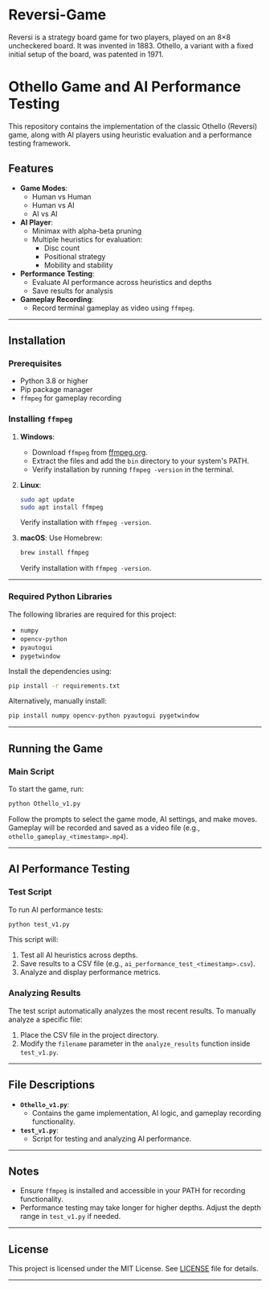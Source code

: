 # Reversi-Game
Reversi is a strategy board game for two players, played on an 8×8 uncheckered board. It was invented in 1883. Othello, a variant with a fixed initial setup of the board, was patented in 1971.

# Othello Game and AI Performance Testing

This repository contains the implementation of the classic Othello (Reversi) game, along with AI players using heuristic evaluation and a performance testing framework.

## Features

- **Game Modes**:
  - Human vs Human
  - Human vs AI
  - AI vs AI
- **AI Player**:
  - Minimax with alpha-beta pruning
  - Multiple heuristics for evaluation:
    - Disc count
    - Positional strategy
    - Mobility and stability
- **Performance Testing**:
  - Evaluate AI performance across heuristics and depths
  - Save results for analysis
- **Gameplay Recording**:
  - Record terminal gameplay as video using `ffmpeg`.

---

## Installation

### Prerequisites
- Python 3.8 or higher
- Pip package manager
- `ffmpeg` for gameplay recording

### Installing `ffmpeg`
1. **Windows**:
   - Download `ffmpeg` from [ffmpeg.org](https://ffmpeg.org/download.html).
   - Extract the files and add the `bin` directory to your system's PATH.
   - Verify installation by running `ffmpeg -version` in the terminal.
   
2. **Linux**:
   ```bash
   sudo apt update
   sudo apt install ffmpeg
   ```
   Verify installation with `ffmpeg -version`.

3. **macOS**:
   Use Homebrew:
   ```bash
   brew install ffmpeg
   ```
   Verify installation with `ffmpeg -version`.

---

### Required Python Libraries
The following libraries are required for this project:
- `numpy`
- `opencv-python`
- `pyautogui`
- `pygetwindow`

Install the dependencies using:
```bash
pip install -r requirements.txt
```

Alternatively, manually install:
```bash
pip install numpy opencv-python pyautogui pygetwindow
```

---

## Running the Game

### Main Script
To start the game, run:
```bash
python Othello_v1.py
```

Follow the prompts to select the game mode, AI settings, and make moves. Gameplay will be recorded and saved as a video file (e.g., `othello_gameplay_<timestamp>.mp4`).

---

## AI Performance Testing

### Test Script
To run AI performance tests:
```bash
python test_v1.py
```

This script will:
1. Test all AI heuristics across depths.
2. Save results to a CSV file (e.g., `ai_performance_test_<timestamp>.csv`).
3. Analyze and display performance metrics.

### Analyzing Results
The test script automatically analyzes the most recent results. To manually analyze a specific file:
1. Place the CSV file in the project directory.
2. Modify the `filename` parameter in the `analyze_results` function inside `test_v1.py`.

---

## File Descriptions

- **`Othello_v1.py`**:
  - Contains the game implementation, AI logic, and gameplay recording functionality.
- **`test_v1.py`**:
  - Script for testing and analyzing AI performance.

---

## Notes

- Ensure `ffmpeg` is installed and accessible in your PATH for recording functionality.
- Performance testing may take longer for higher depths. Adjust the depth range in `test_v1.py` if needed.

---

## License
This project is licensed under the MIT License. See [LICENSE](LICENSE) file for details.

---
